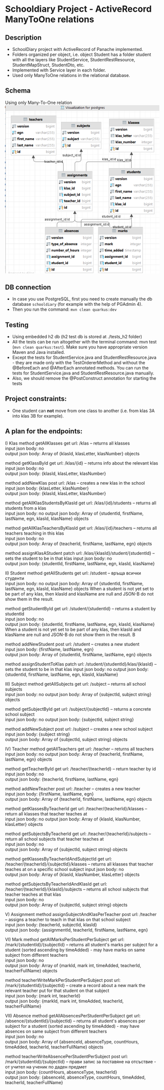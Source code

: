 # Schooldiary Project - ActiveRecord ManyToOne relations

## Description  
* SchoolDiary project with ActiveRecord of Panache implemented.  
* Folders organized per object, i.e. object Student has a folder student with all the layers like  StudentService, StudentRestResource, StudentMapStruct, StudentDto, etc.  
* Implemented with Service layer in each folder.  
* Used only ManyToOne relations in the relational database.


## Schema
Using only Many-To-One relation
![img.png](img.png)


## DB connection
* In case you use PostgreSQL, first you need to create manually the db database `schooldiary` (for example with the help of PGAdmin 4).
* Then you run the command: `mvn clean quarkus:dev` 


## Testing
* Using embedded h2 db (h2 test db is stored at ./tests_h2 folder)
* All the tests can be run altogether with the terminal command: mvn test (`mvn clean quarkus:test`). Make sure you have appropriate version Maven and Java installed. 
* Except the tests for  StudentService.java and StudentRestResource.java - they are made only with the TestOrdererMethod and without the @BeforeEach and @AfterEach annotated methods. You can run the tests for StudentService.java and StudentRestResource.java manually.
* Also, we should remove the @PostConstruct annotation for starting the tests


## Project constraints:
* One student can **not** move from one class to another (i.e. from klas 3A into klas 3B for example).


## A plan for the endpoints:

I) Klas
method getAllKlasses
get url: /klas – returns all klasses  
input json body: no  
output json body: Array of {klasId, klasLetter, klasNumber} objects  

method getKlassById
get url: /klas/{id} – returns info about the relevant klas  
input json body: no  
output json body: {klasId, klasLetter, klasNumber}  

method addNewKlas
post url: /klas – creates a new klas in the school  
input json body: {klasLetter, klasNumber}         
output json body: {klasId, klasLetter, klasNumber}  

method getAllKlasStudentsByKlasId
get url: /klas/{id}/students – returns all students from a klas  
input json body: no
output json body: Array of {studentId, firstName, lastName, egn, klasId, klasName} objects

method getAllKlasTeachersByKlasId
get url: /klas/{id}/teachers – returns all teachers teaching in this klas  
input json body: no  
output json body: Array of {teacherId, firstName, lastName, egn} objects

method assignKlasAStudent
patch url: /klas/{klasId}/student/{studentId} – sets the student to be in that klas 
input json body: no  
output json body: {studentId, firstName, lastName, egn, klasId, klasName}


II) Student
method getAllStudents
get url: /student – връща всички студенти  
input json body: no
output json body: Array of {studentId, firstName, lastName, egn, klasId, klasName} objects
When a student is not yet set to be part of any klas, then klasId and klasName are null and JSON-B do not show them in the result. 

method getStudentById
get url: /student/{studentId} – returns a student by studentId  
input json body: no  
output json body: {studentId, firstName, lastName, egn, klasId, klasName}  
When a student is not yet set to be part of any klas, then klasId and klasName are null and JSON-B do not show them in the result. B  

method addNewStudent
post url: /student – creates a new student  
input json body: {firstName, lastName, egn}       
output json body: Array of {studentId, firstName, lastName, egn} objects  

method assignStudentToKlas
patch url: /student/{studentId}/klas/{klasId} – sets the student to be in that klas
input json body: no
output json body: {studentId, firstName, lastName, egn, klasId, klasName}  


III) Subject
method getAllSubjects
get url: /subject – returns all school subjects  
input json body: no
output json body: Array of {subjectId, subject string} objects  

method getSubjectById
get url: /subject/{subjectId} – returns a concrete school subject  
input json body: no
output json body: {subjectId, subject string}  

method addNewSubject
post url: /subject – creates a new school subject  
input json body: {subject string}  
output json body: Array of {subjectId, subject string} objects  


IV) Teacher
method getAllTeachers
get url: /teacher – returns all teachers  
input json body: no
output json body: Array of {teacherId, firstName, lastName, egn} objects

method getTeacherById
get url: /teacher/{teacherId} – return teacher by id 
input json body: no  
output json body: {teacherId, firstName, lastName, egn}  

method addNewTeacher
post url: /teacher – creates a new teacher  
input json body: {firstName, lastName, egn}     
output json body: Array of {teacherId, firstName, lastName, egn} objects

method getKlassesByTeacherId
get url: /teacher/{teacherId}/klasses – return all klasses that teacher teaches at  
input json body: no
output json body: Array of {klasId, klasNumber, klasLetter} objects 

method getSubjectsByTeacherId
get url: /teacher/{teacherId}/subjects – return all school subjects that teacher teaches at   
input json body: no       
output json body: Array of {subjectId, subject string} objects  

method getKlassesByTeacherIdAndSubjectId
get url: /teacher/{teacherId}/{subjectId}/klasses – returns all klasses that teacher teaches at on a specific school subject 
input json body: no     
output json body: Array of {klasId, klasNumber, klasLetter} objects

method getSubjectsByTeacherIdAndKlasId
get url: /teacher/{teacherId}/{klasId}/subjects – returns all school subjects that teacher teaches at that klas  
input json body: no  
output json body: Array of {subjectId, subject string} objects


V) Assignment
method assignSubjectAndKlasPerTeacher
post url: /teacher – assigns a teacher to teach in that klas on that school subject  
input json body: {teacherId, subjectId, klasId}  
output json body: {assignmentId, teacherId, firstName, lastName, egn}  


VI) Mark
method getAllMarksPerStudentPerSubject
get url: /mark/{studentId}/{subjectId} – returns all student's marks per subject for a student (sorted ascending by timeAdded) - may have marks on same subject from different teachers  
input json body: no     
output json body: Array of {markId, mark int, timeAdded, teacherId, teacherFullName} objects  

method teacherWriteMarkPerStudentPerSubject
post url: /mark/{studentId}/{subjectId} – create a record about a new mark the relevant teacher put for that student on that subject  
input json body: {mark int, teacherId}  
output json body: {markId, mark int, timeAdded, teacherId, teacherFullName}  


VII) Absence
method getAllAbsencesPerStudentPerSubject
get url: /absence/{studentId}/{subjectId} – returns all student's absences per subject for a student (sorted ascending by timeAdded) - may have absences on same subject from different teachers  
input json body: no  
output json body: Array of {absenceId, absenceType, countHours, timeAdded, teacherId, teacherFullName} objects

method teacherWriteAbsencePerStudentPerSubject
post url: /mark/{studentId}/{subjectId} – прави запис за поставяне на отсъствие - от учител на ученик по даден предмет  
input json body: {countHours, absenceType, teacherId}  
output json body: {absenceId, absenceType, countHours, timeAdded, teacherId, teacherFullName}
